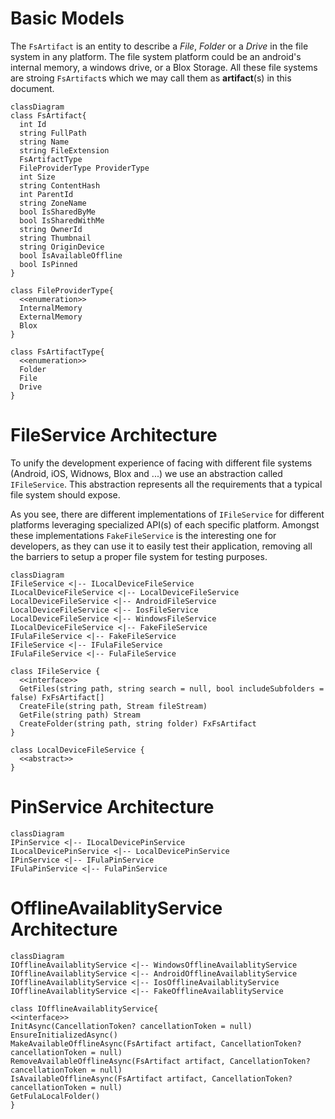# Basic Models
The `FsArtifact` is an entity to describe a *File*, *Folder* or a *Drive* in the file system in any platform. The file system platform could be an android's internal memory, a windows drive, or a Blox Storage. All these file systems are stroing `FsArtifact`s which we may call them as **artifact**(s) in this document.
```mermaid
classDiagram
class FsArtifact{
  int Id
  string FullPath
  string Name
  string FileExtension
  FsArtifactType
  FileProviderType ProviderType
  int Size
  string ContentHash
  int ParentId
  string ZoneName
  bool IsSharedByMe
  bool IsSharedWithMe
  string OwnerId
  string Thumbnail
  string OriginDevice
  bool IsAvailableOffline
  bool IsPinned
}

class FileProviderType{
  <<enumeration>>
  InternalMemory
  ExternalMemory
  Blox
}

class FsArtifactType{
  <<enumeration>>
  Folder
  File
  Drive
}
```

# FileService Architecture
To unify the development experience of facing with different file systems (Android, iOS, Widnows, Blox and ...) we use an abstraction called `IFileService`. This abstraction represents all the requirements that a typical file system should expose.

As you see, there are different implementations of `IFileService` for different platforms leveraging specialized API(s) of each specific platform.
Amongst these implementations `FakeFileService` is the interesting one for developers, as they can use it to easily test their application, removing all the barriers to setup a proper file system for testing purposes.
```mermaid
classDiagram
IFileService <|-- ILocalDeviceFileService
ILocalDeviceFileService <|-- LocalDeviceFileService
LocalDeviceFileService <|-- AndroidFileService
LocalDeviceFileService <|-- IosFileService
LocalDeviceFileService <|-- WindowsFileService
ILocalDeviceFileService <|-- FakeFileService
IFulaFileService <|-- FakeFileService
IFileService <|-- IFulaFileService
IFulaFileService <|-- FulaFileService

class IFileService {
  <<interface>>
  GetFiles(string path, string search = null, bool includeSubfolders = false) FxFsArtifact[]
  CreateFile(string path, Stream fileStream)
  GetFile(string path) Stream
  CreateFolder(string path, string folder) FxFsArtifact
}

class LocalDeviceFileService {
  <<abstract>>
}

```
# PinService Architecture
```mermaid
classDiagram
IPinService <|-- ILocalDevicePinService
ILocalDevicePinService <|-- LocalDevicePinService
IPinService <|-- IFulaPinService
IFulaPinService <|-- FulaPinService
```
# OfflineAvailablityService Architecture
```mermaid
classDiagram
IOfflineAvailablityService <|-- WindowsOfflineAvailablityService
IOfflineAvailablityService <|-- AndroidOfflineAvailablityService
IOfflineAvailablityService <|-- IosOfflineAvailablityService
IOfflineAvailablityService <|-- FakeOfflineAvailablityService

class IOfflineAvailablityService{
<<interface>>
InitAsync(CancellationToken? cancellationToken = null)
EnsureInitializedAsync()
MakeAvailableOfflineAsync(FsArtifact artifact, CancellationToken? cancellationToken = null)
RemoveAvailableOfflineAsync(FsArtifact artifact, CancellationToken? cancellationToken = null)
IsAvailableOfflineAsync(FsArtifact artifact, CancellationToken? cancellationToken = null)
GetFulaLocalFolder()
}
```
